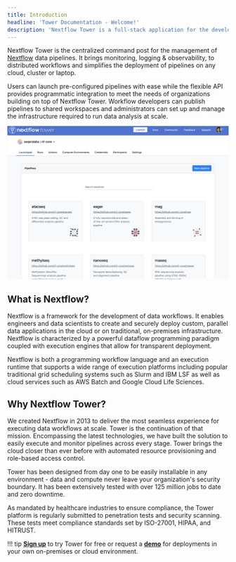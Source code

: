 ```yaml
---
title: Introduction
headline: 'Tower Documentation - Welcome!'
description: 'Nextflow Tower is a full-stack application for the development, deployment and monitoring of Nextflow data analysis pipelines.'
---
```


Nextflow Tower is the centralized command post for the management of [Nextflow](https://www.nextflow.io/) data pipelines. It brings monitoring, logging & observability, to distributed workflows and simplifies the deployment of pipelines on any cloud, cluster or laptop.

Users can launch pre-configured pipelines with ease while the flexible API provides programmatic integration to meet the needs of organizations building on top of Nextflow Tower. Workflow developers can publish pipelines to shared workspaces and administrators can set up and manage the infrastructure required to run data analysis at scale.

![](_images/overview_image.png)


## What is Nextflow?

Nextflow is a framework for the development of data workflows. It enables engineers and data scientists to create and securely deploy custom, parallel data applications in the cloud or on traditional, on-premises infrastructure. Nextflow is characterized by a powerful dataflow programming paradigm coupled with execution engines that allow for transparent deployment.

Nextflow is both a programming workflow language and an execution runtime that supports a wide range of execution platforms including popular traditional grid scheduling systems such as Slurm and IBM LSF as well as cloud services such as AWS Batch and Google Cloud Life Sciences.

## Why Nextflow Tower?

We created Nextflow in 2013 to deliver the most seamless experience for executing data workflows at scale. Tower is the continuation of that mission. Encompassing the latest technologies, we have built the solution to easily execute and monitor pipelines across every stage. Tower brings the cloud closer than ever before with automated resource provisioning and role-based access control.

Tower has been designed from day one to be easily installable in any environment - data and compute never leave your organization's security boundary. It has been extensively tested with over 125 million jobs to date and zero downtime.

As mandated by healthcare industries to ensure compliance, the Tower platform is regularly submitted to penetration tests and security scanning. These tests meet compliance standards set by ISO-27001, HIPAA, and HITRUST.

!!! tip
    [**Sign up**](https://tower.nf "Nextflow Tower") to try Tower for free or request a [**demo**](https://cloud.tower.nf/demo/ "Nextflow Tower Demo") for deployments in your own on-premises or cloud environment.
